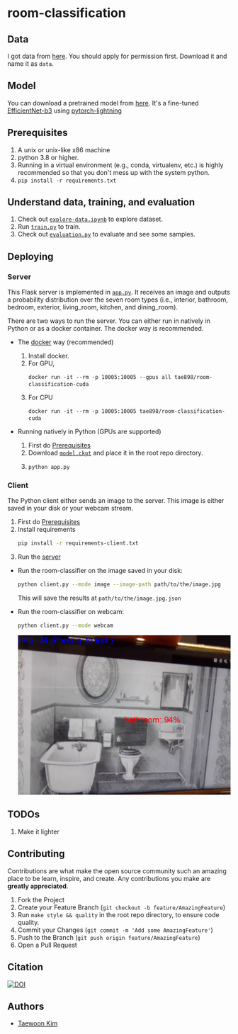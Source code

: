 # room-classification

## Data

I got data from [here](https://drive.google.com/file/d/0BxDIywue_VABY1dRcFVvZ3BodnM/view?usp=sharing). You should apply for permission first. Download it and name it as `data`.

## Model

You can download a pretrained model from [here](https://github.com/tae898/room-classification/releases/download/v0.1/model.ckpt). It's a fine-tuned [EfficientNet-b3](https://github.com/lukemelas/EfficientNet-PyTorch) using [pytorch-lightning](https://www.pytorchlightning.ai/)

## Prerequisites

1. A unix or unix-like x86 machine
1. python 3.8 or higher.
1. Running in a virtual environment (e.g., conda, virtualenv, etc.) is highly recommended so that you don't mess up with the system python.
1. `pip install -r requirements.txt`

## Understand data, training, and evaluation

1. Check out [`explore-data.ipynb`](explore-data.ipynb) to explore dataset.
1. Run [`train.py`](train.py) to train.
1. Check out [`evaluation.py`](evaluation.ipynb) to evaluate and see some samples.

## Deploying

### Server

This Flask server is implemented in [`app.py`](app.py). It receives an image and outputs a
probability distribution over the seven room types (i.e., interior, bathroom, bedroom, exterior, living_room, kitchen, and dining_room).

There are two ways to run the server. You can either run in natively in Python or as a docker container. The docker way is recommended.

- The [docker](https://docs.docker.com/get-docker/) way (recommended)

  1. Install docker.
  1. For GPU,
     ```
     docker run -it --rm -p 10005:10005 --gpus all tae898/room-classification-cuda
     ```
  1. For CPU
     ```
     docker run -it --rm -p 10005:10005 tae898/room-classification-cuda
     ```

- Running natively in Python (GPUs are supported)

  1. First do [Prerequisites](#prerequisites)
  1. Download [`model.ckpt`](https://github.com/tae898/room-classification/releases/download/v0.2/model.ckpt) and place it in the root repo directory.
  1. ```sh
     python app.py
     ```

### Client

The Python client either sends an image to the server. This image is either saved in your disk or your webcam stream.

1. First do [Prerequisites](#prerequisites)
1. Install requirements
   ```sh
   pip install -r requirements-client.txt
   ```
1. Run the [server](#server)

- Run the room-classifier on the image saved in your disk:

  ```sh
  python client.py --mode image --image-path path/to/the/image.jpg
  ```

  This will save the results at `path/to/the/image.jpg.json`

- Run the room-classifier on webcam:

  ```sh
  python client.py --mode webcam
  ```

  ![webcam-demo](misc/webcam.png)

## TODOs

1. Make it lighter

## Contributing

Contributions are what make the open source community such an amazing place to be learn, inspire, and create. Any contributions you make are **greatly appreciated**.

1. Fork the Project
1. Create your Feature Branch (`git checkout -b feature/AmazingFeature`)
1. Run `make style && quality` in the root repo directory, to ensure code quality.
1. Commit your Changes (`git commit -m 'Add some AmazingFeature'`)
1. Push to the Branch (`git push origin feature/AmazingFeature`)
1. Open a Pull Request

## Citation

[![DOI](https://zenodo.org/badge/464516842.svg)](https://zenodo.org/badge/latestdoi/464516842)

## Authors

- [Taewoon Kim](https://taewoon.kim/)
